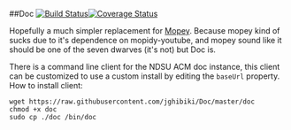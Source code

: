 ##Doc [![Build Status](https://travis-ci.org/jghibiki/Doc.svg?branch=master)](https://travis-ci.org/jghibiki/Doc)[![Coverage Status](https://coveralls.io/repos/jghibiki/Doc/badge.svg?branch=master&service=github)](https://coveralls.io/github/jghibiki/Doc?branch=master)

Hopefully a much simpler replacement for [Mopey](https://github.com/jghibiki/mopey).
Because mopey kind of sucks due to it's dependence on mopidy-youtube, and mopey sound like it should be one of the seven dwarves (it's not) but Doc is.

There is a command line client for the NDSU ACM doc instance, this client can be customized to use a custom install by editing the ```baseUrl``` property. How to install client:
```shell
wget https://raw.githubusercontent.com/jghibiki/Doc/master/doc
chmod +x doc
sudo cp ./doc /bin/doc
```
